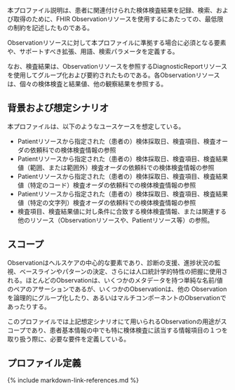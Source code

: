 <br/>
本プロファイル説明は、患者に関連付けられた検体検査結果を記録、検索、および取得のために、FHIR Observationリソースを使用するにあたっての、最低限の制約を記述したものである。

Observationリソースに対して本プロファイルに準拠する場合に必須となる要素や、サポートすべき拡張、用語、検索パラメータを定義する。

なお、検査結果は、Observationリソースを参照するDiagnosticReportリソースを使用してグループ化および要約されたものである。各Observationリソースは、個々の検体検査と結果値、他の観察結果を参照する。

## 背景および想定シナリオ

本プロファイルは、以下のようなユースケースを想定している。

 - Patientリソースから指定された（患者の）検体採取日、検査項目、検査オーダの依頼科での検体検査情報の参照
 - Patientリソースから指定された（患者の）検体採取日、検査項目、検査結果値（範囲、または範囲外）検査オーダの依頼科での検体検査情報の参照
 - Patientリソースから指定された（患者の）検体採取日、検査項目、検査結果値（特定のコード）検査オーダの依頼科での検体検査情報の参照
 - Patientリソースから指定された（患者の）検体採取日、検査項目、検査結果値（特定の文字列）検査オーダの依頼科での検体検査情報の参照
 - 検査項目、検査結果値に対し条件に合致する検体検査情報、または関連する他のリソース（Observationリソースや、Patientリソース等）の参照。

## スコープ

 Observationはヘルスケアの中心的な要素であり、診断の支援、進捗状況の監視、ベースラインやパターンの決定、さらには人口統計学的特性の把握に使用される。ほとんどのObservationは、いくつかのメタデータを持つ単純な名前/値のペアのアサーションであるが、いくつかのObservationは、他の Observationを論理的にグループ化したり、あるいはマルチコンポーネントのObservationであったりする。

このプロファイルでは上記想定シナリオにて用いられるObservationの用途がスコープであり、患者基本情報の中でも特に検体検査に該当する情報項目の１つを取り扱う際に、必要な要件を定義している。

## プロファイル定義

{% include markdown-link-references.md %}